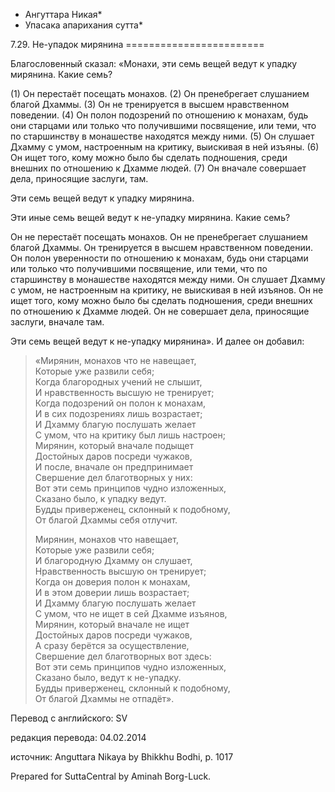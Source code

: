 * Ангуттара Никая*
* Упасака апарихания сутта*

7\.29\. Не\-упадок мирянина
\=\=\=\=\=\=\=\=\=\=\=\=\=\=\=\=\=\=\=\=\=\=\=\=

Благословенный сказал: «Монахи, эти семь вещей ведут к упадку мирянина\. Какие семь?

\(1\) Он перестаёт посещать монахов\. \(2\) Он пренебрегает слушанием благой Дхаммы\. \(3\) Он не тренируется в высшем нравственном поведении\. \(4\) Он полон подозрений по отношению к монахам, будь они старцами или только что получившими посвящение, или теми, что по старшинству в монашестве находятся между ними\. \(5\) Он слушает Дхамму с умом, настроенным на критику, выискивая в ней изъяны\. \(6\) Он ищет того, кому можно было бы сделать подношения, среди внешних по отношению к Дхамме людей\. \(7\) Он вначале совершает дела, приносящие заслуги, там\.

Эти семь вещей ведут к упадку мирянина\.

Эти иные семь вещей ведут к не\-упадку мирянина\. Какие семь?

Он не перестаёт посещать монахов\. Он не пренебрегает слушанием благой Дхаммы\. Он тренируется в высшем нравственном поведении\. Он полон уверенности по отношению к монахам, будь они старцами или только что получившими посвящение, или теми, что по старшинству в монашестве находятся между ними\. Он слушает Дхамму с умом, не настроенным на критику, не выискивая в ней изъянов\. Он не ищет того, кому можно было бы сделать подношения, среди внешних по отношению к Дхамме людей\. Он не совершает дела, приносящие заслуги, вначале там\.

Эти семь вещей ведут к не\-упадку мирянина»\. И далее он добавил:

> «Мирянин, монахов что не навещает,  
> Которые уже развили себя;  
> Когда благородных учений не слышит,  
> И нравственность высшую не тренирует;  
> Когда подозрений он полон к монахам,  
> И в сих подозрениях лишь возрастает;  
> И Дхамму благую послушать желает  
> С умом, что на критику был лишь настроен;  
> Мирянин, который вначале подыщет  
> Достойных даров посреди чужаков,  
> И после, вначале он предпринимает  
> Свершение дел благотворных у них:  
> Вот эти семь принципов чудно изложенных,  
> Сказано было, к упадку ведут\.  
> Будды приверженец, склонный к подобному,  
> От благой Дхаммы себя отлучит\.  
>   
> Мирянин, монахов что навещает,  
> Которые уже развили себя;  
> И благородную Дхамму он слушает,  
> Нравственность высшую он тренирует;  
> Когда он доверия полон к монахам,  
> И в этом доверии лишь возрастает;  
> И Дхамму благую послушать желает  
> С умом, что не ищет в сей Дхамме изъянов,  
> Мирянин, который вначале не ищет  
> Достойных даров посреди чужаков,  
> А сразу берётся за осуществление,  
> Свершение дел благотворных вот здесь:  
> Вот эти семь принципов чудно изложенных,  
> Сказано было, ведут к не\-упадку\.  
> Будды приверженец, склонный к подобному,  
> От благой Дхаммы не отпадёт»\.

Перевод с английского: SV

редакция перевода: 04\.02\.2014

источник: Anguttara Nikaya by Bhikkhu Bodhi, p\. 1017

Prepared for SuttaCentral by Aminah Borg\-Luck\.
